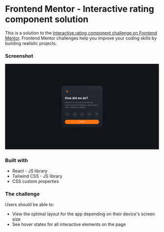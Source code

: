 # Frontend Mentor - Interactive rating component solution

This is a solution to the [Interactive rating component challenge on Frontend Mentor](https://www.frontendmentor.io/challenges/interactive-rating-component-koxpeBUmI). Frontend Mentor challenges help you improve your coding skills by building realistic projects.

### Screenshot

![](./public/screenshot.png)

### Built with

- React - JS library
- Tailwind CSS - JS library
- CSS custom properties

### The challenge

Users should be able to:

- View the optimal layout for the app depending on their device's screen size
- See hover states for all interactive elements on the page
